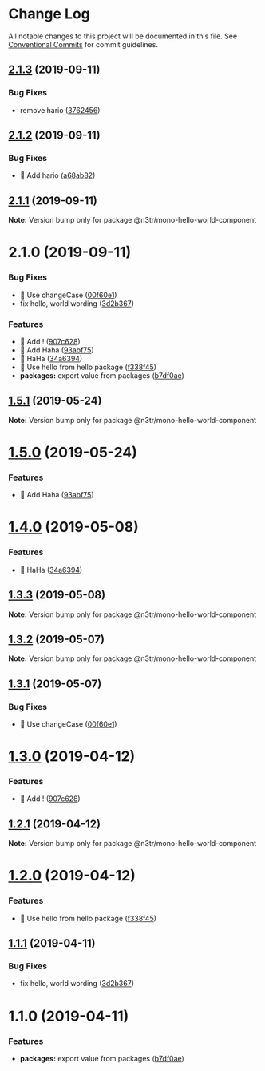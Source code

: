 # Change Log

All notable changes to this project will be documented in this file.
See [Conventional Commits](https://conventionalcommits.org) for commit guidelines.

## [2.1.3](https://github.com/n3tr/lerna-cz-sematic-release/compare/v2.1.2...v2.1.3) (2019-09-11)


### Bug Fixes

* remove hario ([3762456](https://github.com/n3tr/lerna-cz-sematic-release/commit/3762456))





## [2.1.2](https://github.com/n3tr/lerna-cz-sematic-release/compare/v2.1.1...v2.1.2) (2019-09-11)


### Bug Fixes

* 🐛 Add hario ([a68ab82](https://github.com/n3tr/lerna-cz-sematic-release/commit/a68ab82))





## [2.1.1](https://github.com/n3tr/lerna-cz-sematic-release/compare/v2.1.0...v2.1.1) (2019-09-11)

**Note:** Version bump only for package @n3tr/mono-hello-world-component





# 2.1.0 (2019-09-11)


### Bug Fixes

* 🐛 Use changeCase ([00f60e1](https://github.com/n3tr/lerna-cz-sematic-release/commit/00f60e1))
* fix hello, world wording ([3d2b367](https://github.com/n3tr/lerna-cz-sematic-release/commit/3d2b367))


### Features

* 🎸 Add ! ([907c628](https://github.com/n3tr/lerna-cz-sematic-release/commit/907c628))
* 🎸 Add Haha ([93abf75](https://github.com/n3tr/lerna-cz-sematic-release/commit/93abf75))
* 🎸 HaHa ([34a6394](https://github.com/n3tr/lerna-cz-sematic-release/commit/34a6394))
* 🎸 Use hello from hello package ([f338f45](https://github.com/n3tr/lerna-cz-sematic-release/commit/f338f45))
* **packages:** export value from packages ([b7df0ae](https://github.com/n3tr/lerna-cz-sematic-release/commit/b7df0ae))





## [1.5.1](https://github.com/n3tr/lerna-cz-sematic-release/compare/@n3tr/mono-hello-world-component@1.5.0...@n3tr/mono-hello-world-component@1.5.1) (2019-05-24)

**Note:** Version bump only for package @n3tr/mono-hello-world-component





# [1.5.0](https://github.com/n3tr/lerna-cz-sematic-release/compare/@n3tr/mono-hello-world-component@1.4.0...@n3tr/mono-hello-world-component@1.5.0) (2019-05-24)


### Features

* 🎸 Add Haha ([93abf75](https://github.com/n3tr/lerna-cz-sematic-release/commit/93abf75))





# [1.4.0](https://github.com/n3tr/lerna-cz-sematic-release/compare/@n3tr/mono-hello-world-component@1.3.3...@n3tr/mono-hello-world-component@1.4.0) (2019-05-08)


### Features

* 🎸 HaHa ([34a6394](https://github.com/n3tr/lerna-cz-sematic-release/commit/34a6394))





## [1.3.3](https://github.com/n3tr/lerna-cz-sematic-release/compare/@n3tr/mono-hello-world-component@1.3.2...@n3tr/mono-hello-world-component@1.3.3) (2019-05-08)

**Note:** Version bump only for package @n3tr/mono-hello-world-component





## [1.3.2](https://github.com/n3tr/lerna-cz-sematic-release/compare/@n3tr/mono-hello-world-component@1.3.1...@n3tr/mono-hello-world-component@1.3.2) (2019-05-07)

**Note:** Version bump only for package @n3tr/mono-hello-world-component





## [1.3.1](https://github.com/n3tr/lerna-cz-sematic-release/compare/@n3tr/mono-hello-world-component@1.3.0...@n3tr/mono-hello-world-component@1.3.1) (2019-05-07)


### Bug Fixes

* 🐛 Use changeCase ([00f60e1](https://github.com/n3tr/lerna-cz-sematic-release/commit/00f60e1))





# [1.3.0](https://github.com/n3tr/lerna-cz-sematic-release/compare/@n3tr/mono-hello-world-component@1.2.1...@n3tr/mono-hello-world-component@1.3.0) (2019-04-12)


### Features

* 🎸 Add ! ([907c628](https://github.com/n3tr/lerna-cz-sematic-release/commit/907c628))





## [1.2.1](https://github.com/n3tr/lerna-cz-sematic-release/compare/@n3tr/mono-hello-world-component@1.2.0...@n3tr/mono-hello-world-component@1.2.1) (2019-04-12)

**Note:** Version bump only for package @n3tr/mono-hello-world-component





# [1.2.0](https://github.com/n3tr/lerna-cz-sematic-release/compare/@n3tr/mono-hello-world-component@1.1.1...@n3tr/mono-hello-world-component@1.2.0) (2019-04-12)


### Features

* 🎸 Use hello from hello package ([f338f45](https://github.com/n3tr/lerna-cz-sematic-release/commit/f338f45))





## [1.1.1](https://github.com/n3tr/lerna-cz-sematic-release/compare/@n3tr/mono-hello-world-component@1.1.0...@n3tr/mono-hello-world-component@1.1.1) (2019-04-11)


### Bug Fixes

* fix hello, world wording ([3d2b367](https://github.com/n3tr/lerna-cz-sematic-release/commit/3d2b367))





# 1.1.0 (2019-04-11)


### Features

* **packages:** export value from packages ([b7df0ae](https://github.com/n3tr/lerna-cz-sematic-release/commit/b7df0ae))
